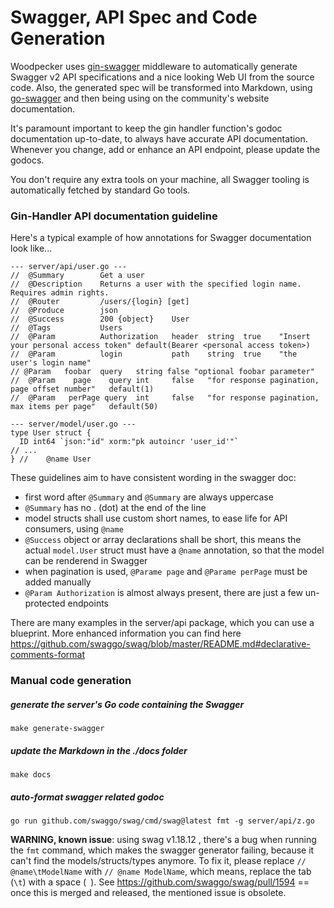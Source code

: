 # Swagger, API Spec and Code Generation

Woodpecker uses [gin-swagger](https://github.com/swaggo/gin-swagger) middleware to automatically
generate Swagger v2 API specifications and a nice looking Web UI from the source code.
Also, the generated spec will be transformed into Markdown, using [go-swagger](https://github.com/go-swagger/go-swagger)
and then being using on the community's website documentation.

It's paramount important to keep the gin handler function's godoc documentation up-to-date,
to always have accurate API documentation.
Whenever you change, add or enhance an API endpoint, please update the godocs.

You don't require any extra tools on your machine, all Swagger tooling is automatically fetched by standard Go tools.

### Gin-Handler API documentation guideline

Here's a typical example of how annotations for Swagger documentation look like...

```text
--- server/api/user.go ---
//	@Summary		Get a user
//	@Description	Returns a user with the specified login name. Requires admin rights.
//	@Router			/users/{login} [get]
//	@Produce		json
//	@Success		200	{object}	User
//	@Tags			Users
//	@Param			Authorization	header	string	true	"Insert your personal access token"	default(Bearer <personal access token>)
//	@Param			login			path	string	true	"the user's login name"
// @Param   foobar  query   string false "optional foobar parameter"
//	@Param	  page    query	int		false	"for response pagination, page offset number"	default(1)
//	@Param   perPage query	int		false	"for response pagination, max items per page"	default(50)
```

```text
--- server/model/user.go ---
type User struct {
  ID int64 `json:"id" xorm:"pk autoincr 'user_id'"`
// ...
} //	@name User
```

These guidelines aim to have consistent wording in the swagger doc:
* first word after `@Summary` and `@Summary` are always uppercase
* `@Summary` has no . (dot) at the end of the line
* model structs shall use custom short names, to ease life for API consumers, using `@name`
* `@Success` object or array declarations shall be short, this means the actual `model.User` struct must have a `@name` annotation, so that the model can be renderend in Swagger
* when pagination is used, `@Parame page` and `@Parame perPage` must be added manually
* `@Param Authorization` is almost always present, there are just a few un-protected endpoints

There are many examples in the server/api package, which you can use a blueprint.
More enhanced information you can find here https://github.com/swaggo/swag/blob/master/README.md#declarative-comments-format

### Manual code generation

##### generate the server's Go code containing the Swagger

```shell
make generate-swagger
```

##### update the Markdown in the ./docs folder

```shell
make docs
```

##### auto-format swagger related godoc

```shell
go run github.com/swaggo/swag/cmd/swag@latest fmt -g server/api/z.go
```

**WARNING, known issue**: using swag v1.18.12 , there's a bug when running the `fmt` command,
which makes the swagger generator failing, because it can't find the models/structs/types anymore.
To fix it, please replace `// @name\tModelName` with `// @name ModelName`,
which means, replace the tab (`\t`) with a space (` `).
See https://github.com/swaggo/swag/pull/1594 == once this is merged and released, the mentioned issue is obsolete.
